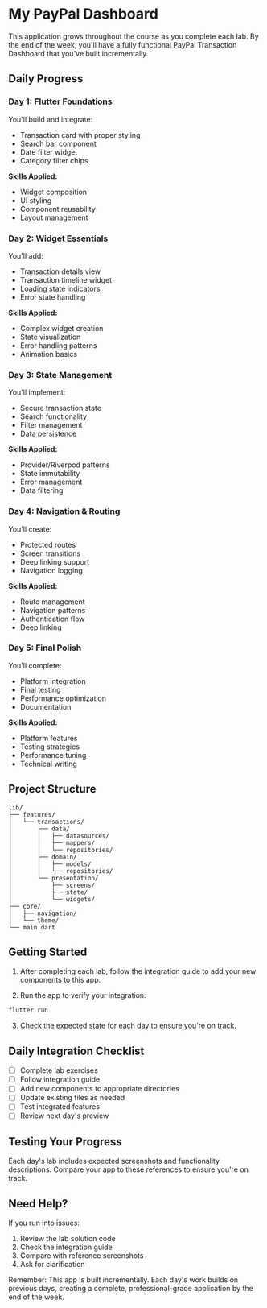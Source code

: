 # My PayPal Dashboard

This application grows throughout the course as you complete each lab. By the end of the week, you'll have a fully functional PayPal Transaction Dashboard that you've built incrementally.

## Daily Progress

### Day 1: Flutter Foundations
You'll build and integrate:
- Transaction card with proper styling
- Search bar component
- Date filter widget
- Category filter chips

**Skills Applied:**
- Widget composition
- UI styling
- Component reusability
- Layout management

### Day 2: Widget Essentials
You'll add:
- Transaction details view
- Transaction timeline widget
- Loading state indicators
- Error state handling

**Skills Applied:**
- Complex widget creation
- State visualization
- Error handling patterns
- Animation basics

### Day 3: State Management
You'll implement:
- Secure transaction state
- Search functionality
- Filter management
- Data persistence

**Skills Applied:**
- Provider/Riverpod patterns
- State immutability
- Error management
- Data filtering

### Day 4: Navigation & Routing
You'll create:
- Protected routes
- Screen transitions
- Deep linking support
- Navigation logging

**Skills Applied:**
- Route management
- Navigation patterns
- Authentication flow
- Deep linking

### Day 5: Final Polish
You'll complete:
- Platform integration
- Final testing
- Performance optimization
- Documentation

**Skills Applied:**
- Platform features
- Testing strategies
- Performance tuning
- Technical writing

## Project Structure
```
lib/
├── features/
│   └── transactions/
│       ├── data/
│       │   ├── datasources/
│       │   ├── mappers/
│       │   └── repositories/
│       ├── domain/
│       │   ├── models/
│       │   └── repositories/
│       └── presentation/
│           ├── screens/
│           ├── state/
│           └── widgets/
├── core/
│   ├── navigation/
│   └── theme/
└── main.dart
```

## Getting Started

1. After completing each lab, follow the integration guide to add your new components to this app.

2. Run the app to verify your integration:
```bash
flutter run
```

3. Check the expected state for each day to ensure you're on track.

## Daily Integration Checklist

- [ ] Complete lab exercises
- [ ] Follow integration guide
- [ ] Add new components to appropriate directories
- [ ] Update existing files as needed
- [ ] Test integrated features
- [ ] Review next day's preview

## Testing Your Progress

Each day's lab includes expected screenshots and functionality descriptions. Compare your app to these references to ensure you're on track.

## Need Help?

If you run into issues:
1. Review the lab solution code
2. Check the integration guide
3. Compare with reference screenshots
4. Ask for clarification

Remember: This app is built incrementally. Each day's work builds on previous days, creating a complete, professional-grade application by the end of the week.
